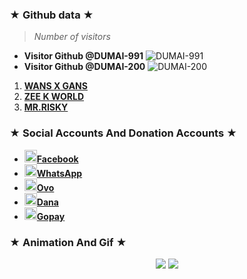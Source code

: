 ### ★ Github data ★
>
> *Number of visitors*
* **Visitor Github @DUMAI-991**
![DUMAI-991](https://komarev.com/ghpvc/?username=Dumai-991&color=blue)
* **Visitor Github @DUMAI-200**
![DUMAI-200](https://komarev.com/ghpvc/?username=Dumai-200&color=red)
>
1. [**WANS X GANS**](https://github.com/wansgang980)
2. [**ZEE K WORLD**](https://github.com/ZKWorld)
3. [**MR.RISKY**](https://github.com/Dumai-991)


### ★ Social Accounts And Donation Accounts ★
* <a href="https://m.facebook.com/llovexnxx"><img src="https://raw.githubusercontent.com/Dumai-991/Dumai-991/main/Image/images.png" alt="alt text" width="20" height="20">**Facebook**</a>
* <a href="https://wa.me/6283143565470?text=Assalamualaikum+Warohmatullahi+wabaokatuh"><img src="https://raw.githubusercontent.com/Dumai-991/Dumai-991/main/Image/images%20(1).png" alt="alt text" width="20" height="20">**WhatsApp**</a>
* <a href="https://raw.githubusercontent.com/Dumai-991/Dumai-991/main/Image/Screenshot_2021-06-15-10-46-08-83.jpg"><img src="https://raw.githubusercontent.com/Dumai-991/Dumai-991/main/Image/images%20(2).jpeg" alt="alt text" width="20" height="20">**Ovo**</a>
* <a href="https://raw.githubusercontent.com/Dumai-991/Dumai-991/main/Image/Screenshot_2021-06-15-10-33-26-40.jpg"><img src="https://raw.githubusercontent.com/Dumai-991/Dumai-991/main/Image/images.jpeg" alt="alt text" width="20" height="20">**Dana**</a>
* <a href="https://raw.githubusercontent.com/Dumai-991/Dumai-991/main/Image/Screenshot_2021-06-15-10-45-13-76.jpg"><img src="https://raw.githubusercontent.com/Dumai-991/Dumai-991/main/Image/images%20(1).jpeg" alt="alt text" width="20" height="20">**Gopay**</a>

### ★ Animation And Gif ★
<p align="center">
<img src="https://media4.giphy.com/media/10YWqUivkQPeeJWD3u/giphy.webp?cid=6c09b952jhzyr4a6fxtp4m1iq0ue0m843gqvg5zy7aio42kr&rid=giphy.webp&ct=g">
<img src="https://media2.giphy.com/media/RLJxQtX8Hs7XytaoyX/giphy.webp?cid=6c09b952c183e9a47934bb1e41e6ef32502a85be9b9fd8a5&rid=giphy.webp&ct=g">
</p>
<p align="center">
